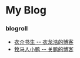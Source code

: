 # My Blog


### blogroll
* [衣介书生 -- 衣龙浩的博客](https://ylhao.github.io/)
* [牧马人小鹏 -- 关鹏的博客](https://guanpengchn.github.io/)
